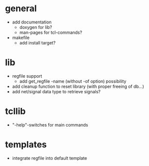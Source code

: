 # general
- add documentation
  - doxygen for lib?
  - man-pages for tcl-commands?
- makefile
  - add install target?

# lib
- regfile support
  - add get\_regfile -name (without -of option) possibility
- add cleanup function to reset library (with proper freeing of db...)
- add net/signal data type to retrieve signals?

# tcllib
- "-help"-switches for main commands

# templates
- integrate regfile into default template
